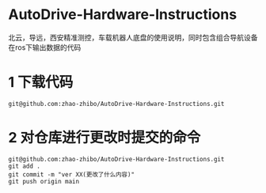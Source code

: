 # AutoDrive-Hardware-Instructions
北云，导远，西安精准测控，车载机器人底盘的使用说明，同时包含组合导航设备在ros下输出数据的代码

# 1 下载代码
```
git@github.com:zhao-zhibo/AutoDrive-Hardware-Instructions.git 
```
# 2 对仓库进行更改时提交的命令  
```
git@github.com:zhao-zhibo/AutoDrive-Hardware-Instructions.git
git add .   
git commit -m "ver XX(更改了什么内容)" 
git push origin main
```
